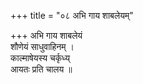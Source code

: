 +++
title = "०८ अभि गाय शाबलेयम्"

+++
अभि गाय शाबलेयं  
शौणेयं साधुवाहिनम् ।  
काल्माषेयस्य चर्कृध्य्  
आयतः प्रति चालय ॥